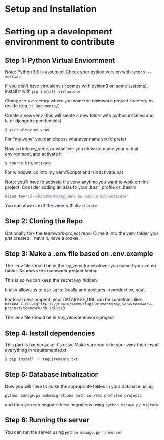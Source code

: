Setup and Installation
=====


# Setting up a development environment to contribute

## Step 1: Python Virtual Enviornment
Note: Python 3.6 is assumed. Check your python version with `python --version`

If you don't have [virtualenv](http://docs.python-guide.org/en/latest/dev/virtualenvs/) (it comes with python3 on some systems), install it with `pip install virtualenv`

Change to a directory where you want the teamwork-project directory to reside (e.g. `cd Documents/`)

Create a new venv (this will create a new folder with python installed and later django/dependencies)
```bash
$ virtualenv my_venv
```
For "my_venv" you can choose whatever name you'd prefer

Now cd into my_venv, or whatever you chose to name your virtual environment, and activate it
```bash
$ source bin/activate
```

For windows: cd into my_venv/Scripts and run activate.bat

Note: you'll have to activate the venv anytime you want to work on this project. Consider adding an alias to your .bash_profile or .bashrc
```bash
alias tw="cd ~/Documents/my_venv && source bin/activate"
```
You can always exit the venv with `deactivate`

## Step 2: Cloning the Repo
Optionally fork the teamwork-project repo. Clone it into the venv folder you just created. That's it, have a cookie.

## Step 3: Make a .env file based on .env.example
The .env file should be in the my_venv (or whatever you named your venv) folder. So above the teamwork-project folder.

This is so we can keep the secret key hidden. 

It also allows us to use sqlite locally and postgres in production, neat.

For local develompent, your DATABASE_URL can be something like:
`DATABASE_URL=sqlite:////Users/sammyslug/Documents/my_venv/teamwork-project/teamwork/db.sqlite3`

The .env file should be in /my_venv/teamwork-project


## Step 4: Install dependencies
This part is fun because it's easy. Make sure you're in your venv then install everything in requirements.txt
```bash
$ pip install -r requirements.txt
```

## Step 5: Database Initialization
Now you will have to make the appropriate tables in your database using
```
python manage.py makemigrations auth courses profiles projects
```
and then you can migrate these migrations using `python manage.py migrate`

## Step 6: Running the server
You can run the server using `python manage.py runserver`